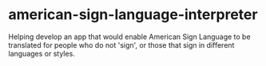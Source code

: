 # american-sign-language-interpreter
Helping develop an app that would enable American Sign Language to be translated for people who do not 'sign', or those that sign in different languages or styles. 
